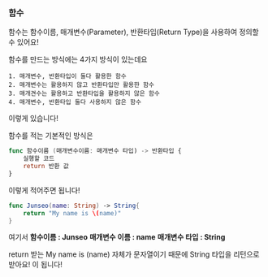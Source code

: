 ### 함수

함수는 함수이름, 매개변수(Parameter), 반환타입(Return Type)을 사용하여 정의할 수 있어요!

함수를 만드는 방식에는 4가지 방식이 있는데요

```
1. 매개변수, 반환타입이 둘다 활용한 함수
2. 매개변수는 활용하지 않고 반환타입만 활용한 함수
3. 매개견수는 활용하고 반환타입을 활용하지 않은 함수
4. 매개변수, 반환타입 둘다 사용하지 않은 함수
```
이렇게 있습니다! 

함수를 적는 기본적인 방식은
```swift
func 함수이름 (매개변수이름: 매개변수 타입) -> 반환타입 {
    실행할 코드
    return 반환 값
}
```
이렇게 적어주면 됩니다!

```swift
func Junseo(name: String) -> String{
    return "My name is \(name)"
}
```
여기서 
**함수이름 : Junseo**
**매개변수 이름 : name**
**매개변수 타입 : String**

return 받는 My name is \(name) 자체가 문자열이기 때문에 String 타입을 리턴으로 받아요!
이 됩니다! 